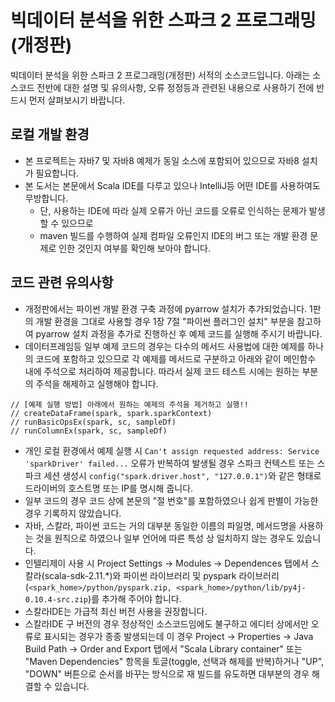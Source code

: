 # 빅데이터 분석을 위한 스파크 2 프로그래밍(개정판) 
빅데이터 분석을 위한 스파크 2 프로그래밍(개정판) 서적의 소스코드입니다.
아래는 소스코드 전반에 대한 설명 및 유의사항, 오류 정정등과 관련된 내용으로 사용하기 전에 반드시 먼저 살펴보시기 바랍니다.

## 로컬 개발 환경 
* 본 프로젝트는 자바7 및 자바8 예제가 동일 소스에 포함되어 있으므로 자바8 설치가 필요합니다.
* 본 도서는 본문에서 Scala IDE를 다루고 있으나 IntelliJ등 어떤 IDE를 사용하여도 무방합니다.
   * 단, 사용하는 IDE에 따라 실제 오류가 아닌 코드를 오류로 인식하는 문제가 발생할 수 있으므로
   * maven 빌드를 수행하여 실제 컴파일 오류인지 IDE의 버그 또는 개발 환경 문제로 인한 것인지 여부를 확인해 보아야 합니다.  

## 코드 관련 유의사항  
* 개정판에서는 파이썬 개발 환경 구축 과정에 pyarrow 설치가 추가되었습니다. 1판의 개발 환경을 그대로 사용할 경우 1장 7절 "파이썬 플러그인 설치" 부분을 참고하여 pyarrow 설치 과정을 추가로 진행하신 후 예제 코드를 실행해 주시기 바랍니다. 
* 데이터프레임등 일부 예제 코드의 경우는 다수의 메서드 사용법에 대한 예제를 하나의 코드에 포함하고 있으므로 각 예제를 메서드로 구분하고 아래와 같이  메인함수 내에 주석으로 처리하여 제공합니다. 따라서 실제 코드 테스트 시에는 원하는 부분의 주석을 해제하고 실행해야 합니다.

``` 
// [예제 실행 방법] 아래에서 원하는 예제의 주석을 제거하고 실행!!
// createDataFrame(spark, spark.sparkContext)
// runBasicOpsEx(spark, sc, sampleDf)
// runColumnEx(spark, sc, sampleDf)
```
* 개인 로컬 환경에서 예제 실행 시 `Can't assign requested address: Service 'sparkDriver' failed...` 오류가 반복하여 발생될 경우 스파크 컨텍스트 또는 스파크 세션 생성시 `config("spark.driver.host", "127.0.0.1")`와 같은 형태로 드라이버의 호스트명 또는 IP를 명시해 줍니다.
* 일부 코드의 경우 코드 상에 본문의 "절 번호"를 포함하였으나 쉽게 판별이 가능한 경우 기록하지 않았습니다. 
* 자바, 스칼라, 파이썬 코드는 거의 대부분 동일한 이름의 파일명, 메서드명을 사용하는 것을 원칙으로 하였으나 일부 언어에 따른 특성 상 일치하지 않는 경우도 있습니다. 
* 인텔리제이 사용 시 Project Settings -> Modules -> Dependences 탭에서 스칼라(scala-sdk-2.11.*)와 파이썬 라이브러리 및 pyspark 라이브러리(`<spark_home>/python/pyspark.zip, <spark_home>/python/lib/py4j-0.10.4-src.zip`)를 추가해 주어야 합니다.  
* 스칼라IDE는 가급적 최신 버전 사용을 권장합니다. 
* 스칼라IDE 구 버전의 경우 정상적인 소스코드임에도 불구하고 에디터 상에서만 오류로 표시되는 경우가 종종 발생되는데 이 경우 Project -> Properties -> Java Build Path -> Order and Export 탭에서 "Scala Library container" 또는 "Maven Dependencies" 항목을 토글(toggle, 선택과 해제를 반복)하거나 "UP", "DOWN" 버튼으로 순서를 바꾸는 방식으로 재 빌드를 유도하면 대부분의 경우 해결할 수 있습니다.

